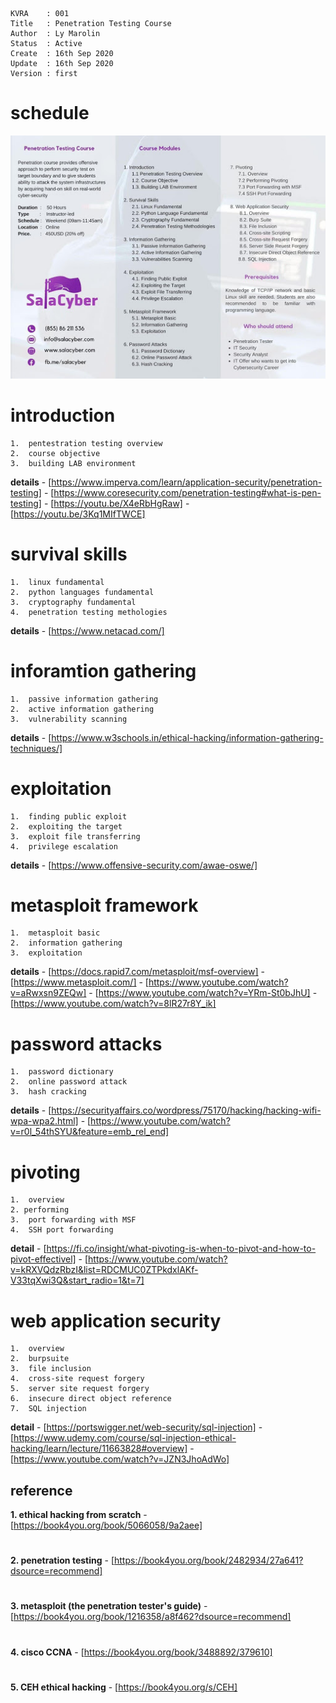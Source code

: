 ```
KVRA    : 001
Title   : Penetration Testing Course
Author  : Ly Marolin
Status  : Active
Create  : 16th Sep 2020
Update  : 16th Sep 2020
Version : first
```
# **schedule**

![pentest001](image/pentest001.png)

# **introduction**
    1.  pentestration testing overview
    2.  course objective
    3.  building LAB environment

**details**
    -   [https://www.imperva.com/learn/application-security/penetration-testing]
    -   [https://www.coresecurity.com/penetration-testing#what-is-pen-testing]
    -   [https://youtu.be/X4eRbHgRaw]
    -   [https://youtu.be/3Kq1MIfTWCE]


# **survival skills**
    1.  linux fundamental
    2.  python languages fundamental
    3.  cryptography fundamental
    4.  penetration testing methologies

**details**
    -   [https://www.netacad.com/]


#   **inforamtion gathering**
    1.  passive information gathering
    2.  active information gathering
    3.  vulnerability scanning

**details**
    -   [https://www.w3schools.in/ethical-hacking/information-gathering-techniques/]


#   **exploitation**
    1.  finding public exploit
    2.  exploiting the target
    3.  exploit file transferring
    4.  privilege escalation

**details**
    -   [https://www.offensive-security.com/awae-oswe/]


#   **metasploit framework**
    1.  metasploit basic
    2.  information gathering
    3.  exploitation

**details**
    -   [https://docs.rapid7.com/metasploit/msf-overview]
    -   [https://www.metasploit.com/]
    -   [https://www.youtube.com/watch?v=aRwxsn9ZEQw]
    -   [https://www.youtube.com/watch?v=YRm-St0bJhU]
    -   [https://www.youtube.com/watch?v=8lR27r8Y_ik]


#   **password attacks**
    1.  password dictionary
    2.  online password attack
    3.  hash cracking
    
**details**
    -   [https://securityaffairs.co/wordpress/75170/hacking/hacking-wifi-wpa-wpa2.html]
    -   [https://www.youtube.com/watch?v=r0l_54thSYU&feature=emb_rel_end]


#   **pivoting**
    1.  overview
    2. performing
    3.  port forwarding with MSF
    4.  SSH port forwarding

**detail**
    -   [https://fi.co/insight/what-pivoting-is-when-to-pivot-and-how-to-pivot-effectivel]
    -   [https://www.youtube.com/watch?v=kRXVQdzRbzI&list=RDCMUC0ZTPkdxlAKf-V33tqXwi3Q&start_radio=1&t=7]


#   **web application security**
    1.  overview
    2.  burpsuite
    3.  file inclusion
    4.  cross-site request forgery
    5.  server site request forgery
    6.  insecure direct object reference
    7.  SQL injection

**detail**
    -   [https://portswigger.net/web-security/sql-injection]
    -   [https://www.udemy.com/course/sql-injection-ethical-hacking/learn/lecture/11663828#overview]
    -   [https://www.youtube.com/watch?v=JZN3JhoAdWo]



##  reference

**1. ethical hacking from scratch**
    -   [https://book4you.org/book/5066058/9a2aee]
#
**2. penetration testing**
    -   [https://book4you.org/book/2482934/27a641?dsource=recommend]
#
**3. metasploit (the penetration tester's guide)**
    -   [https://book4you.org/book/1216358/a8f462?dsource=recommend]
#
**4. cisco CCNA**
    -   [https://book4you.org/book/3488892/379610]
#
**5. CEH ethical hacking**
    -   [https://book4you.org/s/CEH]